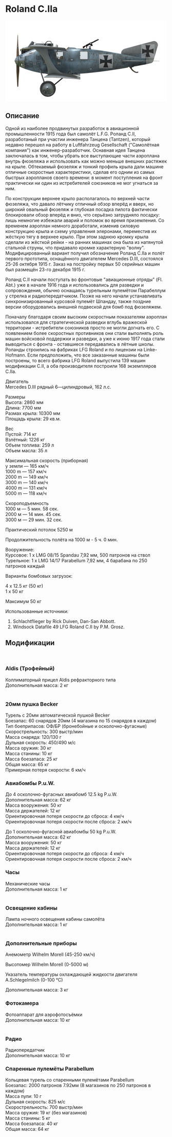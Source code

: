 # Roland C.IIa  
  
![rolandc2a](../images/rolandc2a.png)  
  
## Описание  
  
Одной из наиболее продвинутых разработок в авиационной промышленности 1915 года был самолёт L.F.G. Роланд C.II, разработаный при участии инженера Танцена (Tantzen), который недавно перешел на работу в Luftfahrzeug Gesellschaft ("Самолётная компания") как инженер-разработчик. Оснавная идея Танцена заключалась в том, чтобы убрать все выступающие части аэроплана внутрь фюзеляжа и использовать как можно меньше внешних растяжек на крыле. Обтекаемый фюзеляж и тонкий профиль крыла дали машине отличные скоростные характеристики, сделав его одним из самых быстрых аэропланов своего времени: в момент поступления на фронт практически ни один из истребителей союзников не мог угнаться за ним.  
  
По конструкции верхнее крыло располагалось по верхней части фюзеляжа, что давало лётчику отличный обзор вперёд и вверх, но широкий овальный фюзеляж и глубокая посадка пилота фактически блокировали обзор вперёд и вниз, что серьёзно затрудняло посадку: лишь немногие избежали аварий и поломок во время приземления. Со временем аэроплан немного доработали, изменив силовую конструкцию крыла и схему управления элеронами, переместив их жёсткую тягу в верхнее крыло. При этом заднюю кромку крыла сделали из жёсткой рейки - на ранних машинах она была из натянутой стальной струны, что придавало кромке характерную "волну". Модифицированный вариант получил обозначение Роланд C.IIa и полёт первого прототипа, оснащённого двигателем Mercedes D.III, состоялся 25-26 октября 1915 г. Заказ на постройку первых 50 серийных машин был размещён 23-го декабря 1915 г.  
  
Роланд C.II начали поступать во фронтовые "авиационные отряды" (Fl. Abt.) уже в начале 1916 года и использовались для разведки и сопровождения, обычно оснащаясь турельным пулемётом Парабеллум у стрелка и радиопередатчиком. Позже на него начали устанавливать синхронизированный курсовой пулемёт Шпандау, также поздние версии оборудовались внешней подвеской для бомб под фюзеляжем.  
  
Поначалу благодаря своим высоким скоростным показателям аэроплан использовался для стратегической разведки вглубь вражеской территории - истребители союзников просто не могли догнать его. С появлением более скоростных противников они стали выполнять роль машин войсковой поддержки и разведки, а уже к июню 1917 года стали выводиться с фронта - оставшиеся передавались в лётные школы. Роланды строились на фабриках LFG Roland и по лицензии на Linke-Hofmann. Если предположить, что все заказанные машины были построены, то всего фабрика LFG Roland выпустила 139 машин модификации C.II, а оба производителя построили 168 экземпляров C.IIa.  
  
  
Двигатель  
Mercedes D.III рядный 6—цилиндровый, 162 л.с.  
  
Размеры  
Высота: 2860 мм  
Длина: 7700 мм  
Размах крыла: 10300 мм  
Площадь крыла: 29 кв.м.  
  
Вес  
Пустой: 714 кг  
Взлётный: 1226 кг  
Объем топлива: 259 л  
Объем масла: 35 л  
  
Максимальная скорость (приборная)  
у земли — 165 км/ч  
1000 m — 157 км/ч  
2000 m — 149 км/ч  
3000 m — 140 км/ч  
4000 m — 131 км/ч  
5000 m — 118 км/ч  
  
Скороподъемность  
1000 м —  5 мин. 58 сек.  
2000 м — 14 мин. 45 сек.  
3000 м — 29 мин. 32 сек.  
  
Практический потолок 5250 м  
  
Продолжительность полёта на 1000 м - 5 ч. 0 мин.  
  
Вооружение:  
Курсовое: 1 х LMG 08/15 Spandau 7,92 мм, 500 патронов на ствол  
Турельное: 1 х LMG 14/17 Parabellum 7,92 мм, 4 барабана по 250 патронов каждый  
  
Варианты бомбовых загрузок:  
  
4 x 12.5 кг (50 кг)  
1 x 50 кг  
  
Максимум 50 кг  
  
Использованные источники:  
1) Schlachtflieger  by Rick Duiven, Dan-San Abbott.  
2) Windsock Datafile 49 LFG Roland C.II by P.M. Grosz.  
  
## Модификации  
  ﻿
  
### Aldis (Трофейный)  
  
Коллиматорный прицел Aldis рефракторного типа  
Дополнительная масса: 2 кг  
  ﻿
  
### 20мм пушка Becker  
  
Турель с 20мм автоматической пушкой Becker  
Боезапас: 60 снарядов 20мм (4 магазина по 15 снарядов в каждом)  
Тип боеприпасов: ОФ/БР (бронебойные и осколочно-фугасные)  
Скорострельность: 300 выстр/мин  
Масса снаряда: 120/130 г  
Дульная скорость: 450/490 м/с  
Масса оружия: 30 кг  
Масса станины: 10 кг  
Масса боезапаса: 25 кг  
Общая масса: 65 кг  
Примерная потеря скорости: 6 км/ч  ﻿
  
### Авиабомбы P.u.W.  
  
До 4 осколочно-фугасных авиабомб 12.5 kg P.u.W.  
Дополнительная масса: 62 кг  
Масса вооружения: 50 кг  
Масса держателей: 12 кг  
Ориентировочная потеря скорости до сброса: 4 км/ч  
Ориентировочная потеря скорости после сброса: 2 км/ч  
  
До 1 осколочно-фугасной авиабомбы 50 kg P.u.W.  
Дополнительная масса: 62 кг  
Масса вооружения: 50 кг  
Масса держателей: 12 кг  
Ориентировочная потеря скорости до сброса: 4 км/ч  
Ориентировочная потеря скорости после сброса: 2 км/ч  ﻿
  
### Часы  
  
Механические часы  
Дополнительная масса: 1 кг  
  ﻿
  
### Освещение кабины  
  
Лампа ночного освещения кабины самолёта  
Дополнительная масса: 1 кг  
  ﻿
  
### Дополнительные приборы  
  
Анемометр Wilhelm Morell (45-250 км/ч)  
  
Высотомер Wilhelm Morell (0-5000 м)  
  
Указатель температуры охлаждающей жидкости двигателя A.Schlegelmilch (0-100 °C)  
  
Дополнительная масса: 3 кг  ﻿
  
### Фотокамера  
  
Фотоаппарат для аэрофотосъёмки   
Дополнительная масса: 10 кг  
  ﻿
  
### Радио  
  
Радиопередатчик  
Дополнительная масса: 10 кг  ﻿
  
### Спаренные пулемёты Parabellum  
  
Кольцевая турель со спаренными пулемётами Parabellum  
Боезапас: 2000 патронов 7.92мм (8 магазинов по 250 патронов в каждом)  
Масса пули: 10 г  
Дульная скорость: 825 м/с  
Скорострельность: 700 выстр/мин  
Масса оружия: 19 кг (без магазинов)  
Масса станины: 5 кг  
Масса боезапаса: 40 кг  
Общая масса: 64 кг  